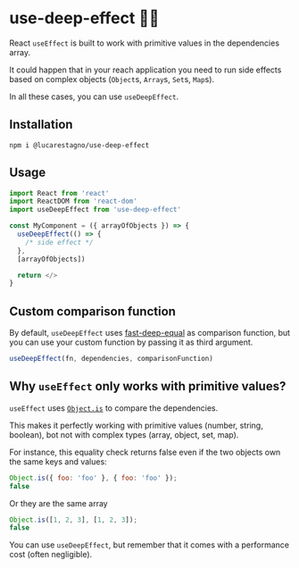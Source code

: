 # use-deep-effect 🕵️‍♂️

React `useEffect` is built to work with primitive values in the dependencies array.

It could happen that in your reach application you need to run side effects based on complex objects (`Object`s, `Array`s, `Set`s, `Map`s).

In all these cases, you can use `useDeepEffect`.

## Installation 

```shell
npm i @lucarestagno/use-deep-effect
```

## Usage

```jsx
import React from 'react'
import ReactDOM from 'react-dom'
import useDeepEffect from 'use-deep-effect'

const MyComponent = ({ arrayOfObjects }) => {
  useDeepEffect(() => {
    /* side effect */
  }, 
  [arrayOfObjects])

  return </>
}
```

## Custom comparison function

By default, `useDeepEffect` uses [fast-deep-equal](https://github.com/epoberezkin/fast-deep-equal) as comparison function, but you can use your custom function by passing it as third argument.

```jsx
useDeepEffect(fn, dependencies, comparisonFunction)
```

## Why `useEffect` only works with primitive values?

`useEffect` uses [`Object.is`](https://developer.mozilla.org/it/docs/Web/JavaScript/Reference/Global_Objects/Object/is) to compare the dependencies.

This makes it perfectly working with primitive values (number, string, boolean), bot not with complex types (array, object, set, map).

For instance, this equality check returns false even if the two objects own the same keys and values:

```js
Object.is({ foo: 'foo' }, { foo: 'foo' });
false
```

Or they are the same array

```js
Object.is([1, 2, 3], [1, 2, 3]);
false
```

You can use `useDeepEffect`, but remember that it comes with a performance cost (often negligible).


